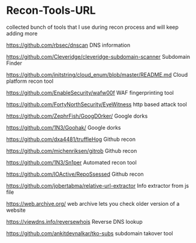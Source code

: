 # Recon-Tools-URL
collected bunch of tools that I use during recon process and will keep adding more

https://github.com/rbsec/dnscan	DNS information
	
https://github.com/Cleveridge/cleveridge-subdomain-scanner	Subdomain Finder
	
https://github.com/initstring/cloud_enum/blob/master/README.md	Cloud platform recon tool
	
https://github.com/EnableSecurity/wafw00f	WAF fingerprinting tool
	
https://github.com/FortyNorthSecurity/EyeWitness	http based attack tool
	
https://github.com/ZephrFish/GoogD0rker/	Google dorks 
	
https://github.com/1N3/Goohak/	Google dorks
	
https://github.com/dxa4481/truffleHog	Github recon
	
https://github.com/michenriksen/gitrob	Github recon
	
https://github.com/1N3/Sn1per	Automated recon tool
	
https://github.com/IOActive/RepoSsessed	Github recon
	
https://github.com/jobertabma/relative-url-extractor	Info extractor from js file 
	
https://web.archive.org/	web archive lets you check older version of a website 
	
https://viewdns.info/reversewhois	Reverse DNS lookup
	
https://github.com/ankitdevnalkar/tko-subs	subdomain takover tool
